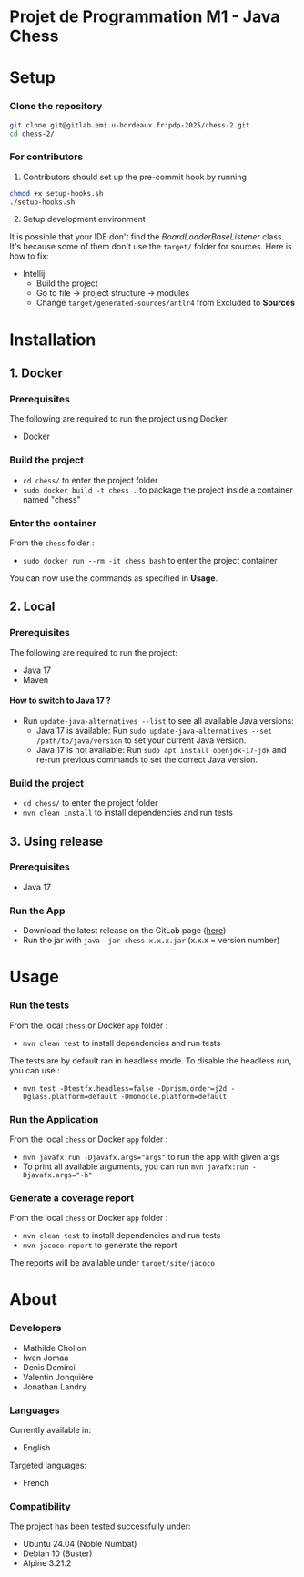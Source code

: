 # Projet de Programmation M1 - Java Chess

# Setup

### Clone the repository
```bash
git clone git@gitlab.emi.u-bordeaux.fr:pdp-2025/chess-2.git
cd chess-2/
```

### For contributors
1. Contributors should set up the pre-commit hook by running
```bash
chmod +x setup-hooks.sh
./setup-hooks.sh
```
2. Setup development environment

It is possible that your IDE don't find the _BoardLoaderBaseListener_ class. It's because
some of them don't use the `target/` folder for sources.
Here is how to fix:

  - Intellij: 
    - Build the project 
    - Go to file -> project structure -> modules
    - Change `target/generated-sources/antlr4` from Excluded to **Sources**

# Installation
## 1. Docker

### Prerequisites
The following are required to run the project using Docker:
- Docker

### Build the project
- `cd chess/` to enter the project folder
- `sudo docker build -t chess .` to package the project inside a container named "chess"

### Enter the container
From the `chess` folder :
- `sudo docker run --rm -it chess bash` to enter the project container

You can now use the commands as specified in **Usage**.

## 2. Local
### Prerequisites
The following are required to run the project:
- Java 17
- Maven

#### How to switch to Java 17 ?
- Run `update-java-alternatives --list` to see all available Java versions:
  - Java 17 is available: Run `sudo update-java-alternatives --set /path/to/java/version` to set your current Java version.
  - Java 17 is not available: Run `sudo apt install openjdk-17-jdk` and re-run previous commands to set the correct Java version.

### Build the project
- `cd chess/` to enter the project folder
- `mvn clean install` to install dependencies and run tests

## 3. Using release
### Prerequisites
- Java 17

### Run the App
- Download the latest release on the GitLab page ([here](https://gitlab.emi.u-bordeaux.fr/pdp-2025/chess-2/-/releases))
- Run the jar with `java -jar chess-x.x.x.jar` (x.x.x = version number)

# Usage

### Run the tests
From the local `chess` or Docker `app` folder :
- `mvn clean test` to install dependencies and run tests

The tests are by default ran in headless mode. To disable the headless run, you can use :
- `mvn test -Dtestfx.headless=false -Dprism.order=j2d -Dglass.platform=default -Dmonocle.platform=default`

### Run the Application
From the local `chess` or Docker `app` folder :
- `mvn javafx:run -Djavafx.args="args"` to run the app with given args
- To print all available arguments, you can run `mvn javafx:run -Djavafx.args="-h"`

### Generate a coverage report
From the local `chess` or Docker `app` folder :
- `mvn clean test` to install dependencies and run tests
- `mvn jacoco:report` to generate the report

The reports will be available under `target/site/jacoco`

# About

### Developers
- Mathilde Chollon
- Iwen Jomaa
- Denis Demirci
- Valentin Jonquière
- Jonathan Landry

### Languages
Currently available in:
- English

Targeted languages:
- French

### Compatibility
The project has been tested successfully under:
- Ubuntu 24.04 (Noble Numbat)
- Debian 10 (Buster)
- Alpine 3.21.2